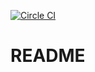 [![Circle CI](https://circleci.com/gh/hamakn/switch_point_rails_sample.svg?style=svg&circle-token=0aca691b6dadac291fde553a8bc76fe634f186f6)](https://circleci.com/gh/hamakn/switch_point_rails_sample)

README
==
